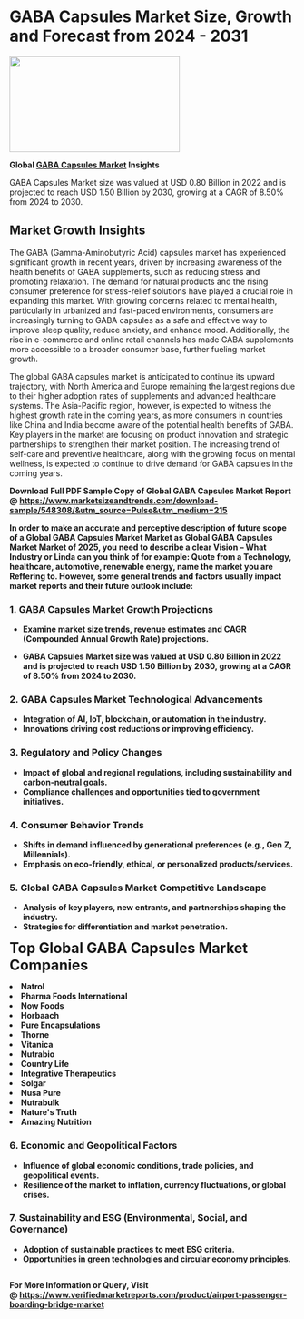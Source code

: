 <H1>GABA Capsules Market Size, Growth and Forecast from 2024 - 2031</H1><img class="aligncenter size-medium wp-image-584254" src="https://thirdeyenews.in/wp-content/uploads/2024/09/Global-Market-Research-300x168.jpeg" alt="" width="300" height="168" /><p><strong>Global&nbsp;<a href="https://www.marketsizeandtrends.com/download-sample/548308/&amp;utm_source=Pulse&amp;utm_medium=215">GABA Capsules Market</a> Insights</strong></p><p>GABA Capsules Market size was valued at USD 0.80 Billion in 2022 and is projected to reach USD 1.50 Billion by 2030, growing at a CAGR of 8.50% from 2024 to 2030.</p><p><h2>Market Growth Insights</h2> <p>The GABA (Gamma-Aminobutyric Acid) capsules market has experienced significant growth in recent years, driven by increasing awareness of the health benefits of GABA supplements, such as reducing stress and promoting relaxation. The demand for natural products and the rising consumer preference for stress-relief solutions have played a crucial role in expanding this market. With growing concerns related to mental health, particularly in urbanized and fast-paced environments, consumers are increasingly turning to GABA capsules as a safe and effective way to improve sleep quality, reduce anxiety, and enhance mood. Additionally, the rise in e-commerce and online retail channels has made GABA supplements more accessible to a broader consumer base, further fueling market growth.</p> <p><strong></strong></p> <p>The global GABA capsules market is anticipated to continue its upward trajectory, with North America and Europe remaining the largest regions due to their higher adoption rates of supplements and advanced healthcare systems. The Asia-Pacific region, however, is expected to witness the highest growth rate in the coming years, as more consumers in countries like China and India become aware of the potential health benefits of GABA. Key players in the market are focusing on product innovation and strategic partnerships to strengthen their market position. The increasing trend of self-care and preventive healthcare, along with the growing focus on mental wellness, is expected to continue to drive demand for GABA capsules in the coming years. <p><strong></p><p><span class=""><strong>Download Full PDF Sample Copy of Global GABA Capsules Market Report</strong> @ <a href="https://www.marketsizeandtrends.com/download-sample/548308/&amp;utm_source=Pulse&amp;utm_medium=215" target="_blank">https://www.marketsizeandtrends.com/download-sample/548308/&amp;utm_source=Pulse&amp;utm_medium=215</a></span></p><p>In order to make an accurate and perceptive description of future scope of a Global&nbsp;GABA Capsules Market Market as Global&nbsp;GABA Capsules Market Market of 2025, you need to describe a clear Vision &ndash; What Industry or Linda can you think of for example: Quote from a Technology, healthcare, automotive, renewable energy, name the market you are Reffering to. However, some general trends and factors usually impact market reports and their future outlook include:</p><h3>1.&nbsp;<strong>GABA Capsules Market Growth Projections</strong></h3><ul><li>Examine market size trends, revenue estimates and CAGR (Compounded Annual Growth Rate) projections.</li><li><p>GABA Capsules Market size was valued at USD 0.80 Billion in 2022 and is projected to reach USD 1.50 Billion by 2030, growing at a CAGR of 8.50% from 2024 to 2030.</p></li></ul><h3>2.&nbsp;<strong>GABA Capsules Market Technological Advancements</strong></h3><ul><li>Integration of AI, IoT, blockchain, or automation in the industry.</li><li>Innovations driving cost reductions or improving efficiency.</li></ul><h3>3.&nbsp;<strong>Regulatory and Policy Changes</strong></h3><ul><li>Impact of global and regional regulations, including sustainability and carbon-neutral goals.</li><li>Compliance challenges and opportunities tied to government initiatives.</li></ul><h3>4.&nbsp;<strong>Consumer Behavior Trends</strong></h3><ul><li>Shifts in demand influenced by generational preferences (e.g., Gen Z, Millennials).</li><li>Emphasis on eco-friendly, ethical, or personalized products/services.</li></ul><h3>5.&nbsp;<strong>Global GABA Capsules Market Competitive Landscape</strong></h3><ul><li>Analysis of key players, new entrants, and partnerships shaping the industry.</li><li>Strategies for differentiation and market penetration.</li></ul><p data-pm-slice="1 1 []"><span style="color: inherit; font-family: inherit; font-size: 25px;">Top Global GABA Capsules Market Companies</span></p><div class="" data-test-id=""><p><li>Natrol</li><li> Pharma Foods International</li><li> Now Foods</li><li> Horbaach</li><li> Pure Encapsulations</li><li> Thorne</li><li> Vitanica</li><li> Nutrabio</li><li> Country Life</li><li> Integrative Therapeutics</li><li> Solgar</li><li> Nusa Pure</li><li> Nutrabulk</li><li> Nature's Truth</li><li> Amazing Nutrition</li></p></div><h3>6.&nbsp;<strong>Economic and Geopolitical Factors</strong></h3><ul><li>Influence of global economic conditions, trade policies, and geopolitical events.</li><li>Resilience of the market to inflation, currency fluctuations, or global crises.</li></ul><h3>7.&nbsp;<strong>Sustainability and ESG (Environmental, Social, and Governance)</strong></h3><ul><li>Adoption of sustainable practices to meet ESG criteria.</li><li>Opportunities in green technologies and circular economy principles.</li></ul><h2><strong style="font-size: 14px;">For More Information or Query, Visit @&nbsp;</strong><a style="background-color: #ffffff; font-size: 14px;" href="https://www.marketsizeandtrends.com/report/gaba-capsules-market/" target="_blank">https://www.verifiedmarketreports.com/product/airport-passenger-boarding-bridge-market</a></h2>
